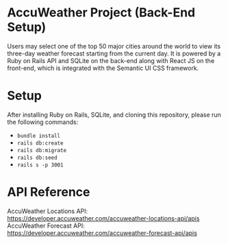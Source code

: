 # AccuWeather Project (Back-End Setup)
Users may select one of the top 50 major cities around the world to view its three-day weather forecast starting from the current day. It is powered by a Ruby on Rails API and SQLite on the back-end along with React JS on the front-end, which is integrated with the Semantic UI CSS framework.

# Setup
After installing Ruby on Rails, SQLite, and cloning this repository, please run the following commands:
* ```bundle install```
* ```rails db:create```
* ```rails db:migrate```
* ```rails db:seed```
* ```rails s -p 3001```


# API Reference
AccuWeather Locations API: https://developer.accuweather.com/accuweather-locations-api/apis
AccuWeather Forecast API: https://developer.accuweather.com/accuweather-forecast-api/apis


